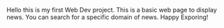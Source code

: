 Hello this is my first Web Dev project. This is a basic web page to display news. 
You can search for a specific domain of news.
Happy Exporing!